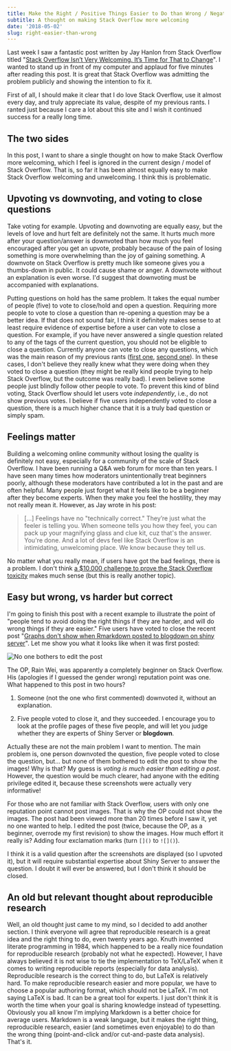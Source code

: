 ```yaml
---
title: Make the Right / Positive Things Easier to Do than Wrong / Negative Things
subtitle: A thought on making Stack Overflow more welcoming
date: '2018-05-02'
slug: right-easier-than-wrong
---
```


Last week I saw a fantastic post written by Jay Hanlon from Stack Overflow titled "[Stack Overflow Isn’t Very Welcoming. It’s Time for That to Change](https://stackoverflow.blog/2018/04/26/stack-overflow-isnt-very-welcoming-its-time-for-that-to-change/)". I wanted to stand up in front of my computer and applaud for five minutes after reading this post. It is great that Stack Overflow was admitting the problem publicly and showing the intention to fix it.

First of all, I should make it clear that I do love Stack Overflow, use it almost every day, and truly appreciate its value, despite of my previous rants. I ranted just because I care a lot about this site and I wish it continued success for a really long time.

## The two sides

In this post, I want to share a single thought on how to make Stack Overflow more welcoming, which I feel is ignored in the current design / model of Stack Overflow. That is, so far it has been almost equally easy to make Stack Overflow welcoming and unwelcoming. I think this is problematic.

## Upvoting vs downvoting, and voting to close questions

Take voting for example. Upvoting and downvoting are equally easy, but the levels of love and hurt felt are definitely not the same. It hurts much more after your question/answer is downvoted than how much you feel encouraged after you get an upvote, probably because of the pain of losing something is more overwhelming than the joy of gaining something. A downvote on Stack Overflow is pretty much like someone gives you a thumbs-down in public. It could cause shame or anger. A downvote without an explanation is even worse. I'd suggest that downvoting must be accompanied with explanations.

Putting questions on hold has the same problem. It takes the equal number of people (five) to vote to close/hold and open a question. Requiring more people to vote to close a question than re-opening a question may be a better idea. If that does not sound fair, I think it definitely makes sense to at least require evidence of expertise before a user can vote to close a question. For example, if you have never answered a single question related to any of the tags of the current question, you should not be eligible to close a question. Currently anyone can vote to close any questions, which was the main reason of my previous rants ([first one](/en/2017/12/so-bounties/), [second one](/en/2018/02/closed-so-question/)). In these cases, I don't believe they really knew what they were doing when they voted to close a question (they might be really kind people trying to help Stack Overflow, but the outcome was really bad). I even believe some people just blindly follow other people to vote. To prevent this kind of blind voting, Stack Overflow should let users vote _independently_, i.e., do not show previous votes. I believe if five users independently voted to close a question, there is a much higher chance that it is a truly bad question or simply spam.

## Feelings matter

Building a welcoming online community without losing the quality is definitely not easy, especially for a community of the scale of Stack Overflow. I have been running a Q&A web forum for more than ten years. I have seen many times how moderators unintentionally treat beginners poorly, although these moderators have contributed a lot in the past and are often helpful. Many people just forget what it feels like to be a beginner after they become experts. When they make you feel the hostility, they may not really mean it. However, as Jay wrote in his post:

> [...] Feelings have no "technically correct." They’re just what the feeler is telling you. When someone tells you how they feel,  you can pack up your magnifying glass and clue kit, cuz that's the answer. You're done. And a lot of devs feel like Stack Overflow is an intimidating, unwelcoming place. We know because they tell us.

No matter what you really mean, if users have got the bad feelings, there is a problem. I don't think [a $10,000 challenge to prove the Stack Overflow toxicity](https://medium.com/dunder-data/10-000-stack-overflow-toxicity-challenge-75951a739993) makes much sense (but this is really another topic).

## Easy but wrong, vs harder but correct

I'm going to finish this post with a recent example to illustrate the point of "people tend to avoid doing the right things if they are harder, and will do wrong things if they are easier." Five users have voted to close the recent post "[Graphs don't show when Rmarkdown posted to blogdown on shiny server](https://stackoverflow.com/q/50084663/559676)". Let me show you what it looks like when it was first posted:

![No one bothers to edit the post](https://db.yihui.name/images/so-no-edit.png#border)

The OP, Rain Wei, was apparently a completely beginner on Stack Overflow. His (apologies if I guessed the gender wrong) reputation point was one. What happened to this post in two hours?

1. Someone (not the one who first commented) downvoted it, without an explanation.

1. Five people voted to close it, and they succeeded. I encourage you to look at the profile pages of these five people, and will let you judge whether they are experts of Shiny Server or **blogdown**.

Actually these are not the main problem I want to mention. The main problem is, one person downvoted the question, five people voted to close the question, but... but none of them bothered to edit the post to show the images! Why is that? My guess is _voting is much easier than editing a post_. However, the question would be much clearer, had anyone with the editing privilege edited it, because these screenshots were actually very informative!

For those who are not familiar with Stack Overflow, users with only one reputation point cannot post images. That is why the OP could not show the images. The post had been viewed more than 20 times before I saw it, yet no one wanted to help. I edited the post (twice, because the OP, as a beginner, overrode my first revision) to show the images. How much effort it really is? Adding four exclamation marks (turn `[]()` to `![]()`).

I think it is a valid question after the screenshots are displayed (so I upvoted it), but it will require substantial expertise about Shiny Server to answer the question. I doubt it will ever be answered, but I don't think it should be closed.

## An old but relevant thought about reproducible research

Well, an old thought just came to my mind, so I decided to add another section. I think everyone will agree that reproducible research is a great idea and the right thing to do, even twenty years ago. Knuth invented literate programming in 1984, which happened to be a really nice foundation for reproducible research (probably not what he expected). However, I have always believed it is not wise to tie the implementation to TeX/LaTeX when it comes to writing reproducible reports (especially for data analysis). Reproducible research is the correct thing to do, but LaTeX is relatively hard. To make reproducible research easier and more popular, we have to choose a popular authoring format, which should not be LaTeX. I'm not saying LaTeX is bad. It can be a great tool for experts. I just don't think it is worth the time when your goal is sharing knowledge instead of typesetting. Obviously you all know I'm implying Markdown is a better choice for average users. Markdown is a weak language, but it makes the right thing, reproducible research, easier (and sometimes even enjoyable) to do than the wrong thing (point-and-click and/or cut-and-paste data analysis). That's it.
